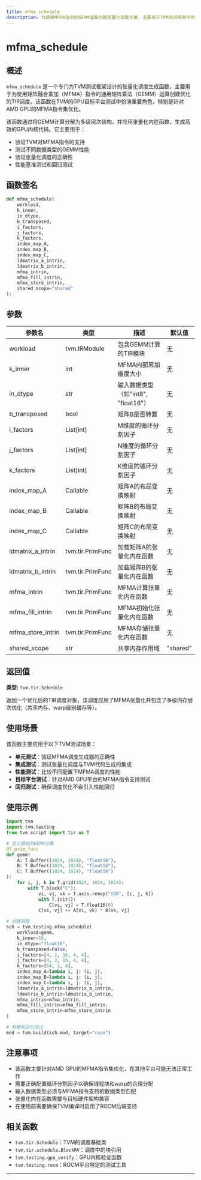 ```yaml
---
title: mfma_schedule
description: 为使用MFMA指令的GEMM运算创建张量化调度方案，主要用于TVM测试框架中的GPU目标平台测试。
---
```


# mfma_schedule

## 概述

`mfma_schedule` 是一个专门为TVM测试框架设计的张量化调度生成函数，主要用于为使用矩阵融合乘加（MFMA）指令的通用矩阵乘法（GEMM）运算创建优化的TIR调度。该函数在TVM的GPU目标平台测试中扮演重要角色，特别是针对AMD GPU的MFMA指令集优化。

该函数通过将GEMM计算分解为多级层次结构，并应用张量化内在函数，生成高效的GPU内核代码。它主要用于：
- 验证TVM对MFMA指令的支持
- 测试不同数据类型的GEMM性能
- 验证张量化调度的正确性
- 性能基准测试和回归测试

## 函数签名

```python
def mfma_schedule(
    workload,
    k_inner,
    in_dtype,
    b_transposed,
    i_factors,
    j_factors,
    k_factors,
    index_map_A,
    index_map_B,
    index_map_C,
    ldmatrix_a_intrin,
    ldmatrix_b_intrin,
    mfma_intrin,
    mfma_fill_intrin,
    mfma_store_intrin,
    shared_scope="shared"
):
```

## 参数

| 参数名 | 类型 | 描述 | 默认值 |
|--------|------|------|--------|
| workload | tvm.IRModule | 包含GEMM计算的TIR模块 | 无 |
| k_inner | int | MFMA内部累加维度大小 | 无 |
| in_dtype | str | 输入数据类型（如"int8", "float16"） | 无 |
| b_transposed | bool | 矩阵B是否转置 | 无 |
| i_factors | List[int] | M维度的循环分割因子 | 无 |
| j_factors | List[int] | N维度的循环分割因子 | 无 |
| k_factors | List[int] | K维度的循环分割因子 | 无 |
| index_map_A | Callable | 矩阵A的布局变换映射 | 无 |
| index_map_B | Callable | 矩阵B的布局变换映射 | 无 |
| index_map_C | Callable | 矩阵C的布局变换映射 | 无 |
| ldmatrix_a_intrin | tvm.tir.PrimFunc | 加载矩阵A的张量化内在函数 | 无 |
| ldmatrix_b_intrin | tvm.tir.PrimFunc | 加载矩阵B的张量化内在函数 | 无 |
| mfma_intrin | tvm.tir.PrimFunc | MFMA计算张量化内在函数 | 无 |
| mfma_fill_intrin | tvm.tir.PrimFunc | MFMA初始化张量化内在函数 | 无 |
| mfma_store_intrin | tvm.tir.PrimFunc | MFMA存储张量化内在函数 | 无 |
| shared_scope | str | 共享内存作用域 | "shared" |

## 返回值

**类型:** `tvm.tir.Schedule`

返回一个优化后的TIR调度对象，该调度应用了MFMA张量化并包含了多级内存层次优化（共享内存、warp级别缓存等）。

## 使用场景

该函数主要应用于以下TVM测试场景：

- **单元测试**：验证MFMA调度生成器的正确性
- **集成测试**：测试张量化调度与TVM代码生成的集成
- **性能测试**：比较不同配置下MFMA调度的性能
- **目标平台测试**：针对AMD GPU平台的MFMA指令支持测试
- **回归测试**：确保调度优化不会引入性能回归

## 使用示例

```python
import tvm
import tvm.testing
from tvm.script import tir as T

# 定义基础的GEMM计算
@T.prim_func
def gemm(
    A: T.Buffer((1024, 1024), "float16"),
    B: T.Buffer((1024, 1024), "float16"), 
    C: T.Buffer((1024, 1024), "float16")
):
    for i, j, k in T.grid(1024, 1024, 1024):
        with T.block("C"):
            vi, vj, vk = T.axis.remap("SSR", [i, j, k])
            with T.init():
                C[vi, vj] = T.float16(0)
            C[vi, vj] += A[vi, vk] * B[vk, vj]

# 创建调度
sch = tvm.testing.mfma_schedule(
    workload=gemm,
    k_inner=16,
    in_dtype="float16", 
    b_transposed=False,
    i_factors=[4, 2, 16, 4, 4],
    j_factors=[4, 2, 16, 4, 4],
    k_factors=[64, 2, 8],
    index_map_A=lambda i, j: (i, j),
    index_map_B=lambda i, j: (i, j),
    index_map_C=lambda i, j: (i, j),
    ldmatrix_a_intrin=ldmatrix_a_intrin,
    ldmatrix_b_intrin=ldmatrix_b_intrin,
    mfma_intrin=mfma_intrin,
    mfma_fill_intrin=mfma_fill_intrin,
    mfma_store_intrin=mfma_store_intrin
)

# 构建和运行测试
mod = tvm.build(sch.mod, target="rocm")
```

## 注意事项

- 该函数主要针对AMD GPU的MFMA指令集优化，在其他平台可能无法正常工作
- 需要正确配置循环分割因子以确保线程块和warp的合理分配
- 输入数据类型必须与MFMA指令支持的数据类型匹配
- 张量化内在函数需要与目标硬件架构兼容
- 在使用前需要确保TVM编译时启用了ROCM后端支持

## 相关函数

- `tvm.tir.Schedule`：TVM的调度基础类
- `tvm.tir.schedule.BlockRV`：调度中的块引用
- `tvm.testing.gpu_verify`：GPU内核验证函数
- `tvm.testing.rocm`：ROCM平台特定的测试工具

---